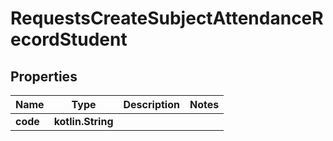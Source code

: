 
# RequestsCreateSubjectAttendanceRecordStudent

## Properties
| Name | Type | Description | Notes |
| ------------ | ------------- | ------------- | ------------- |
| **code** | **kotlin.String** |  |  |



